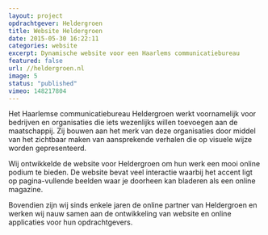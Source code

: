 ```yaml
---
layout: project
opdrachtgever: Heldergroen
title: Website Heldergroen
date: 2015-05-30 16:22:11
categories: website
excerpt: Dynamische website voor een Haarlems communicatiebureau
featured: false
url: //heldergroen.nl
image: 5
status: "published"
vimeo: 148217804
---
```

Het Haarlemse communicatiebureau Heldergroen werkt voornamelijk voor bedrijven en organisaties die iets wezenlijks willen toevoegen aan de maatschappij. Zij bouwen aan het merk van deze organisaties door middel van het zichtbaar maken van aansprekende verhalen die op visuele wijze worden gepresenteerd.

Wij ontwikkelde de website voor Heldergroen om hun werk een mooi online podium te bieden. De website bevat veel interactie waarbij het accent ligt op pagina-vullende beelden waar je doorheen kan bladeren als een online magazine.

Bovendien zijn wij sinds enkele jaren de online partner van Heldergroen en werken wij nauw samen aan de ontwikkeling van website en online applicaties voor hun opdrachtgevers.
